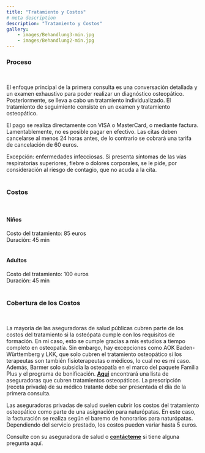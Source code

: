 ```yaml
---
title: "Tratamiento y Costos"
# meta description
description: "Tratamiento y Costos"
gallery: 
    - images/Behandlung3-min.jpg
    - images/Behandlung2-min.jpg
---  
```


### Proceso
<br>

El enfoque principal de la primera consulta es una conversación detallada y un examen exhaustivo para poder realizar un diagnóstico osteopático. Posteriormente, se lleva a cabo un tratamiento individualizado.
El tratamiento de seguimiento consiste en un examen y tratamiento osteopático.

El pago se realiza directamente con VISA o MasterCard, o mediante factura. Lamentablemente, no es posible pagar en efectivo.
Las citas deben cancelarse al menos 24 horas antes, de lo contrario se cobrará una tarifa de cancelación de 60 euros.

Excepción: enfermedades infecciosas. Si presenta síntomas de las vías respiratorias superiores, fiebre o dolores corporales, se le pide, por consideración al riesgo de contagio, que no acuda a la cita. 
<br>
<br>

### Costos
<br>

#### Niños <br>
Costo del tratamiento: 85 euros<br>
Duración: 45 min<br>
<br>

#### Adultos <br>
Costo del tratamiento: 100 euros<br>
Duración: 45 min<br>
<br>

### Cobertura de los Costos
<br>

La mayoría de las aseguradoras de salud públicas cubren parte de los costos del tratamiento si la osteópata cumple con los requisitos de formación. En mi caso, esto se cumple gracias a mis estudios a tiempo completo en osteopatía. Sin embargo, hay excepciones como AOK Baden-Württemberg y LKK, que solo cubren el tratamiento osteopático si los terapeutas son también fisioterapeutas o médicos, lo cual no es mi caso. Además, Barmer solo subsidia la osteopatía en el marco del paquete Familia Plus y el programa de bonificación. **[Aquí](https://www.krankenkassen.de/gesetzliche-krankenkassen/leistungen-gesetzliche-krankenkassen/alternative-heilmethoden/osteopathie)** encontrará una lista de aseguradoras que cubren tratamientos osteopáticos. La prescripción (receta privada) de su médico tratante debe ser presentada el día de la primera consulta.

Las aseguradoras privadas de salud suelen cubrir los costos del tratamiento osteopático como parte de una asignación para naturópatas. En este caso, la facturación se realiza según el baremo de honorarios para naturópatas. Dependiendo del servicio prestado, los costos pueden variar hasta 5 euros.

Consulte con su aseguradora de salud o **[contácteme](https://www.osteopathiekammhoff.de/kontakt/ "Kontakt")** si tiene alguna pregunta aquí.